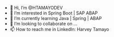 - 👋 Hi, I’m @HTAMAYODEV
- 👀 I’m interested in Spring Boot | SAP ABAP
- 🌱 I’m currently learning Java | Spring | ABAP
- 💞️ I’m looking to collaborate on ...
- 📫 How to reach me in LinkedIn: Harvey Tamayo

<!---
HTAMAYODEV/HTAMAYODEV is a ✨ special ✨ repository because its `README.md` (this file) appears on your GitHub profile.
You can click the Preview link to take a look at your changes.
--->
